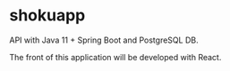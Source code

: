 # shokuapp

API with Java 11 + Spring Boot and PostgreSQL DB.

The front of this application will be developed with React.
